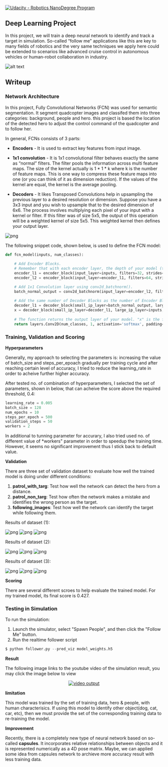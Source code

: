 [![Udacity - Robotics NanoDegree Program](https://s3-us-west-1.amazonaws.com/udacity-robotics/Extra+Images/RoboND_flag.png)](https://www.udacity.com/robotics)

## Deep Learning Project ##

In this project, we will train a deep neural network to identify and track a target in simulation. So-called “follow me” applications like this are key to many fields of robotics and the very same techniques we apply here could be extended to scenarios like advanced cruise control in autonomous vehicles or human-robot collaboration in industry.

[image_0]: ./docs/misc/sim_screenshot.png
![alt text][image_0] 

## Writeup

### Network Architecture

In this project, Fully Convolutional Networks (FCN) was used for semantic segmentation. It segment quadcopter images and classifed them into three categories: background, people and hero. this project is based the location of the detected hero to adjust the control command of the quadcopter and to follow her.

In general, FCNs consists of 3 parts:
* **Encoders** - It is used to extract key features from input image.

* **1x1 convolution** - It is 1x1 convolutional filter behaves exactly the same as “normal” filters. The filter pools the information across multi feature maps. The size of the kernel actually is 1 * 1 * k where k is the number of feature maps. This is one way to compress these feature maps into one (or you can think of it as dimension reduction). If the values of the kernel are equal, the kernel is the average pooling.

* **Decoders** - It likes Transposed Convolutions help in upsampling the previous layer to a desired resolution or dimension. Suppose you have a 3x3 input and you wish to upsample that to the desired dimension of 6x6. The process involves multiplying each pixel of your input with a kernel or filter. If this filter was of size 5x5, the output of this operation will be a weighted kernel of size 5x5. This weighted kernel then defines your output layer.

![png](./writeup_images/fcn.png)

The following snippet code, shown below, is used to define the FCN model:

``` python
def fcn_model(inputs, num_classes):
    
    # Add Encoder Blocks. 
    # Remember that with each encoder layer, the depth of your model (the number of filters) increases.
    encoder_l1 = encoder_block(input_layer=inputs, filters=32, strides=2)
    encoder_l2 = encoder_block(input_layer=encoder_l1, filters=64, strides=2)

    # Add 1x1 Convolution layer using conv2d_batchnorm().
    batch_normal_output = conv2d_batchnorm(input_layer=encoder_l2, filters=128, kernel_size=1, strides=1)
    
    # Add the same number of Decoder Blocks as the number of Encoder Blocks
    decoder_l1 = decoder_block(small_ip_layer=batch_normal_output, large_ip_layer=encoder_l1, filters=64)
    x = decoder_block(small_ip_layer=decoder_l1, large_ip_layer=inputs, filters=32)    
    
    # The function returns the output layer of your model. "x" is the final layer obtained from the last decoder_block()
    return layers.Conv2D(num_classes, 1, activation='softmax', padding='same')(x)
```

### Training, Validation and Scoring

**Hyperparameters**

Generally, my approach to selecting the parameters is: increasing the value of batch_size and steps_per_epoach gradually per training cycle and after reaching certain level of accuracy, I tried to reduce the learning_rate in order to acheive further higher accuracy.

After tested no. of combination of hyperparameters, I selected the set of parameters, shown in below, that can acheive the score above the required threshold, 0.4:

``` python
learning_rate = 0.005 
batch_size = 128
num_epochs = 10
steps_per_epoch = 500
validation_steps = 50
workers = 2
```

In additional to tunning parameter for accurary, I also tried used no. of different value of *workers" parameter in order to speedup the training time. However, it seems no significant improvement thus I stick back to default value.

**Validation**

There are three set of validation dataset to evaluate how well the trained model is doing under different conditions:
1) **patrol_with_targ**: Test how well the network can detect the hero from a distance.
2) **patrol_non_targ**: Test how often the network makes a mistake and identifies the wrong person as the target.
3) **following_images**: Test how well the network can identify the target while following them.

Results of dataset (1):

![png](./writeup_images/valid_output_1_1.png)
![png](./writeup_images/valid_output_1_2.png)
![png](./writeup_images/valid_output_1_3.png)

Results of dataset (2):

![png](./writeup_images/valid_output_2_1.png)
![png](./writeup_images/valid_output_2_2.png)
![png](./writeup_images/valid_output_2_3.png)

Results of dataset (3):

![png](./writeup_images/valid_output_3_1.png)
![png](./writeup_images/valid_output_3_2.png)
![png](./writeup_images/valid_output_3_3.png)

**Scoring**

There are several different scroes to help evaluate the trained model. For my trained model, its final score is 0.427.

### Testing in Simulation

To run the simulation:
1. Launch the simulator, select "Spawn People", and then click the "Follow Me" button.
2. Run the realtime follower script

``` python
$ python follower.py --pred_viz model_weights.h5
```

**Result**

The following image links to the youtube video of the simulation result, you may click the image below to view

<p align="center">
    <a href="https://www.youtube.com/watch?v=FUz385ahS-U">
        <img src="https://img.youtube.com/vi/FUz385ahS-U/0.jpg" alt="video output">
    </a>
</p>

**limitation**

This model was trained by the set of training data, hero & people, with human characterisics. If using this model to identify other object(dog, cat, car, etc), then we must provide the set of the corresponding training data to re-training the model.

**Improvement**

Recently, there is a completely new type of neural network based on so-called **capsules**. It incorporates relative relationships between objects and it is represented numerically as a 4D pose matrix. Maybe, we can applied some idea from capsules network to archieve more accuracy result with less training data.